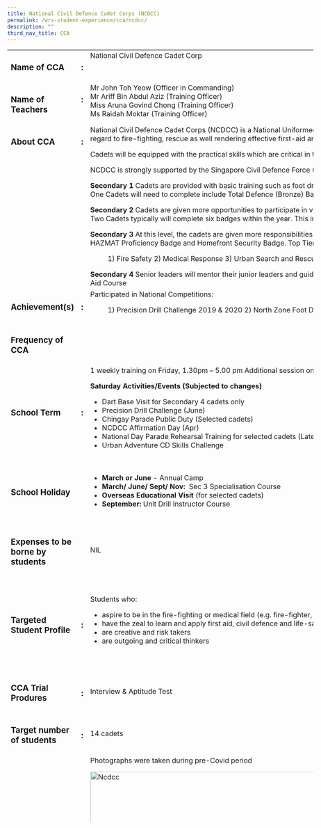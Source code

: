 ```yaml
---
title: National Civil Defence Cadet Corps (NCDCC)
permalink: /wrs-student-experience/cca/ncdcc/
description: ""
third_nav_title: CCA
---
```

<table style="height: 1775px; width: 705px;">
<tbody>
<tr style="height: 62px;">
<td style="width: 171px; height: 62px;" valign="top">
<h3>Name of CCA</h3>
</td>
<td style="width: 26px; height: 62px;" valign="top">
<h3>:</h3>
</td>
<td style="width: 486px; height: 62px;" valign="top">National Civil Defence Cadet Corp</td>
</tr>
<tr style="height: 89px;">
<td style="width: 171px; height: 10px;" valign="top">
<h3>Name of Teachers</h3>
</td>
<td style="width: 26px; height: 10px;" valign="top">
<h3>:</h3>
</td>
<td style="width: 486px; height: 10px;" valign="top">Mr John Toh Yeow (Officer in Commanding)<br>
Mr Ariff Bin Abdul Aziz (Training Officer)<br>
Miss Aruna Govind Chong (Training Officer)<br>
Ms Raidah Moktar (Training Officer)</td>
</tr>
<tr style="height: 89px;">
<td style="width: 171px; height: 89px;" valign="top">
<h3>About CCA</h3>
</td>
<td style="width: 26px; height: 89px;" valign="top">
<h3>:</h3>
</td>
<td style="width: 486px; height: 89px;" valign="top">National Civil Defence Cadet Corps (NCDCC) is a National Uniformed Group under the purview of the Ministry of Education and the Ministry of Home Affairs, Singapore Civil Defence Force. WRSS NCDCC was established in 2019 with the aim of promoting awareness and emergency preparedness amongst students with regard to fire-fighting, rescue as well rendering effective first-aid among others. NCDCC believes in developing and empowering youths to be active and concerned citizens advocating life-saving skills.

Cadets will be equipped with the practical skills which are critical in the face of danger and emergencies and be nurtured the attitude of readiness against adversity.

NCDCC is strongly supported by the Singapore Civil Defence Force (SCDF) in terms of providing relevant and quality training to our cadets. Thus, we hope to instil the spirit of civic-mindedness as well as to carry on the proud tradition of civil defence in years to come.

<strong>Secondary 1</strong>
Cadets are provided with basic training such as foot drill and handling of a fire-extinguisher. They are also trained in first-aid and basic fire-fighting. In addition, they are strongly encouraged to participate in courses such as kayaking and rock-climbing to boost confidence. The three badges that a Secondary One Cadets will need to complete include Total Defence (Bronze) Badge, Foot Drill (Bronze) Badge and Fire Safety Proficiency Badge. They are eligible for promotion to Lance Corporal upon completion of the three badge works.

<strong>Secondary 2</strong>
Cadets are given more opportunities to participate in various activities and competitions such as CPR-AED course, Precision Drill Challenge and UACDC. Promising cadets are also sent to attend certain workshops that train them to be effective leaders who are capable of guiding the junior cadets. Secondary Two Cadets typically will complete six badges within the year. This includes Civil Defence Knowledge Badge, First Aid Proficiency Badge, SANA Badge, Foot Drill (Silver) Badge, CPR+AED Proficiency Badge and Rescue Proficiency Badge. They are eligible for promotion to Sergeant upon completion of six badge works.

<strong>Secondary 3</strong>
At this level, the cadets are given more responsibilities to lead the whole unit. They will undergo the Specialisation course and upon successful completion of the course, they will be promoted to Staff Sergeant position in view of becoming Cadet Lieutenants.Secondary Three Cadets are required to complete the HAZMAT Proficiency Badge and Homefront Security Badge. Top Tier cadets can be shortlisted to attend Foot Drill Gold Assessment and the coveted Unit Drill Instructor Course.
Cadets can choose to specialise in one of the following specialisation in Secondary 3:
<p style="padding-left: 40px;">1) Fire Safety
2) Medical Response
3) Urban Search and Rescue</p>
<strong>Secondary 4</strong>
Senior leaders will mentor their junior leaders and guide them in their training programme. Top tier Cadet Leader who has shown exemplary behaviour and is an inspiring role model can be recommended to be promoted to Warrant Officer (WO). Selected cadets will also be nominated to attend Psychological First Aid Course</td>
</tr>
<tr style="height: 10px;">
<td style="width: 171px; height: 10px;">
<h3>Achievement(s)</h3>
</td>
<td style="width: 26px; height: 10px;">
<h3>:</h3>
</td>
<td style="width: 486px; height: 10px;">Participated in National Competitions:
<p style="padding-left: 40px;">1) Precision Drill Challenge 2019 &amp; 2020
2) North Zone Foot Drill Competition 2019
3) Urban Adventure Civil Defence Competition 2019</p>
</td>
</tr>
<tr>
<td style="width: 171px;">
<h3>Frequency of CCA</h3>
</td>
<td style="width: 26px;">
<h3></h3>
</td>
<td style="width: 486px;"><span style="font-family: 'trebuchet ms', geneva, sans-serif;">&nbsp;</span></td>
</tr>
<tr style="height: 65px;">
<td style="width: 171px; height: 65px;">
<h3>School Term</h3>
</td>
<td style="width: 26px; height: 65px;">
<h3>:</h3>
</td>
<td style="width: 486px; height: 65px;">1 weekly training on Friday, 1.30pm – 5.00 pm
Additional session on Monday – 2.30 pm – 5.30 pm
(for competition/leadership trainings)

<strong>Saturday Activities/Events (Subjected to changes)</strong>
<ul>
 	<li>Dart Base Visit for Secondary 4 cadets only</li>
 	<li>Precision Drill Challenge (June)</li>
 	<li>Chingay Parade Public Duty (Selected cadets)</li>
 	<li>NCDCC Affirmation Day (Apr)</li>
 	<li>National Day Parade Rehearsal Training for selected cadets (Late May – Early August)</li>
 	<li>Urban Adventure CD Skills Challenge</li>
</ul>
</td>
</tr>
<tr style="height: 152px;">
<td style="width: 171px; height: 152px;">
<h3>School Holiday</h3>
</td>
<td style="width: 26px; height: 152px;">
<h3></h3>
</td>
<td style="width: 486px; height: 152px;">
<ul>
 	<li><b>March or June</b><span style="font-weight: 400;"> - Annual</span> <span style="font-weight: 400;">Camp</span></li>
 	<li><b>March/ June/ Sept/ Nov: </b><span style="font-weight: 400;">&nbsp;Sec 3 Specialisation Course</span></li>
 	<li><strong>Overseas Educational Visit</strong> (for selected cadets)</li>
 	<li><strong>September:</strong> Unit Drill Instructor Course</li>
</ul>
</td>
</tr>
<tr style="height: 121px;">
<td style="width: 171px; height: 121px;">
<h3>Expenses to be borne by students</h3>
</td>
<td style="width: 26px; height: 121px;">
<h3></h3>
</td>
<td style="width: 486px; height: 121px;"><span style="font-family: 'trebuchet ms', geneva, sans-serif;"><span style="font-family: 'trebuchet ms', geneva, sans-serif;">NIL</span></span></td>
</tr>
<tr style="height: 216px;">
<td style="width: 171px; height: 216px;">
<h3>Targeted Student Profile</h3>
</td>
<td style="width: 26px; height: 216px;">
<h3>:</h3>
</td>
<td style="width: 486px; height: 216px;">Students who:
<ul>
 	<li>aspire to be in the fire-fighting or medical field (e.g. fire-fighter, paramedics, doctor);</li>
 	<li>have the zeal to learn and apply first aid, civil defence and life-saving skills;</li>
 	<li>are creative and risk takers</li>
 	<li>are outgoing and critical thinkers</li>
</ul>
</td>
</tr>
<tr style="height: 93px;">
<td style="width: 171px; height: 93px;">
<h3>CCA Trial Produres</h3>
</td>
<td style="width: 26px; height: 93px;">
<h3>:</h3>
</td>
<td style="width: 486px; height: 93px;">Interview &amp; Aptitude Test</td>
</tr>
<tr style="height: 93px;">
<td style="width: 171px; height: 93px;">
<h3>Target number of students</h3>
</td>
<td style="width: 26px; height: 93px;">
<h3>:</h3>
</td>
<td style="width: 486px; height: 93px;"><span style="font-weight: 400;">14 cadets</span></td>
</tr>
<tr>
<td style="width: 171px;">
<h3>Photos</h3>
</td>
<td style="width: 26px;">
<h3>:</h3>
</td>
<td style="width: 486px;">Photographs were taken during pre-Covid period

<img class="alignnone wp-image-5513 size-full" src="https://woodlandsringsec-moe-edu-sg-admin.cwp.sg/wp-content/uploads/2020/03/NCDCC.jpg" alt="Ncdcc" width="2452" height="8545"></td>
</tr>
</tbody>
</table>